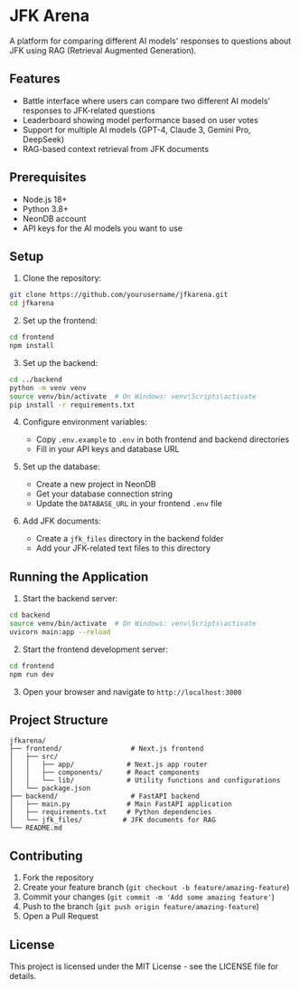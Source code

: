 # JFK Arena

A platform for comparing different AI models' responses to questions about JFK using RAG (Retrieval Augmented Generation).

## Features

- Battle interface where users can compare two different AI models' responses to JFK-related questions
- Leaderboard showing model performance based on user votes
- Support for multiple AI models (GPT-4, Claude 3, Gemini Pro, DeepSeek)
- RAG-based context retrieval from JFK documents

## Prerequisites

- Node.js 18+
- Python 3.8+
- NeonDB account
- API keys for the AI models you want to use

## Setup

1. Clone the repository:
```bash
git clone https://github.com/yourusername/jfkarena.git
cd jfkarena
```

2. Set up the frontend:
```bash
cd frontend
npm install
```

3. Set up the backend:
```bash
cd ../backend
python -m venv venv
source venv/bin/activate  # On Windows: venv\Scripts\activate
pip install -r requirements.txt
```

4. Configure environment variables:
   - Copy `.env.example` to `.env` in both frontend and backend directories
   - Fill in your API keys and database URL

5. Set up the database:
   - Create a new project in NeonDB
   - Get your database connection string
   - Update the `DATABASE_URL` in your frontend `.env` file

6. Add JFK documents:
   - Create a `jfk_files` directory in the backend folder
   - Add your JFK-related text files to this directory

## Running the Application

1. Start the backend server:
```bash
cd backend
source venv/bin/activate  # On Windows: venv\Scripts\activate
uvicorn main:app --reload
```

2. Start the frontend development server:
```bash
cd frontend
npm run dev
```

3. Open your browser and navigate to `http://localhost:3000`

## Project Structure

```
jfkarena/
├── frontend/                 # Next.js frontend
│   ├── src/
│   │   ├── app/             # Next.js app router
│   │   ├── components/      # React components
│   │   └── lib/             # Utility functions and configurations
│   └── package.json
├── backend/                  # FastAPI backend
│   ├── main.py              # Main FastAPI application
│   ├── requirements.txt     # Python dependencies
│   └── jfk_files/          # JFK documents for RAG
└── README.md
```

## Contributing

1. Fork the repository
2. Create your feature branch (`git checkout -b feature/amazing-feature`)
3. Commit your changes (`git commit -m 'Add some amazing feature'`)
4. Push to the branch (`git push origin feature/amazing-feature`)
5. Open a Pull Request

## License

This project is licensed under the MIT License - see the LICENSE file for details. 